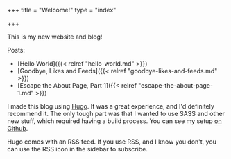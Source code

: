 +++
title = "Welcome!"
type = "index"

+++

This is my new website and blog!

Posts:

* [Hello World]({{< relref "hello-world.md" >}})
* [Goodbye, Likes and Feeds]({{< relref "goodbye-likes-and-feeds.md" >}})
* [Escape the About Page, Part 1]({{< relref "escape-the-about-page-1.md" >}})

I made this blog using [Hugo](https://gohugo.io/). It was a great experience,
and I'd definitely recommend it. The only tough part was that I wanted to use
SASS and other new stuff, which required having a build process. You can see my
setup [on Github](https://github.com/azirbel/website).

Hugo comes with an RSS feed. If you use RSS, and I know you don't, you can
use the RSS icon in the sidebar to subscribe.

